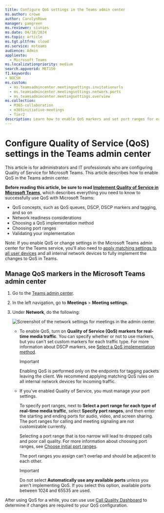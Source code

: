 ```yaml
---
title: Configure QoS settings in the Teams admin center 
ms.author: crowe
author: CarolynRowe
manager: pamgreen
ms.reviewer: siunies
ms.date: 04/18/2024
ms.topic: article
ms.tgt.pltfrm: cloud
ms.service: msteams
audience: Admin
appliesto: 
  - Microsoft Teams
ms.localizationpriority: medium
search.appverid: MET150
f1.keywords:
- NOCSH
ms.custom: 
  - ms.teamsadmincenter.meetingsettings.invitationurls
  - ms.teamsadmincenter.meetingsettings.network.ports
  - ms.teamsadmincenter.meetingsettings.overview
ms.collection: 
  - M365-collaboration
  - m365initiative-meetings
  - Tier2
description: Learn how to enable QoS markers and set port ranges for each type of media traffic in Teams meetings.
---
```


# Configure Quality of Service (QoS) settings in the Teams admin center

<a name="bknetwork"> </a>

This article is for administrators and IT professionals who are configuring Quality of Service for Microsoft Teams. This article describes how to enable QoS in the Teams admin center.

**Before reading this article, be sure to read [Implement Quality of Service in Microsoft Teams](qos-in-teams.md)**, which describes everything you need to know to successfully use QoS with Microsoft Teams:

- QoS concepts, such as QoS queues, DSCP, DSCP markers and tagging, and so on
- Network readiness considerations
- Choosing a QoS implementation method
- Choosing port ranges
- Validating your implementation

Note: If you enable QoS or change settings in the Microsoft Teams admin center for the Teams service, you'll also need to [apply matching settings to all user devices](QoS-in-Teams-clients.md) and all internal network devices to fully implement the changes to QoS in Teams.

## Manage QoS markers in the Microsoft Teams admin center

1. Go to the [Teams admin center](https://admin.teams.microsoft.com).
2. In the left navigation, go to **Meetings** > **Meeting settings**.
3. Under **Network**, do the following:

    ![Screenshot of the network settings for meetings in the admin center.](media/meeting-settings-network.png "Screenshot of the network settings for Teams meetings in the Microsoft Teams admin center")

    - To enable QoS, turn on **Quality of Service (QoS) markers for real-time media traffic**. You can specify whether or not to use markers, but you can't set custom markers for each traffic type. For more information about DSCP markers, see [Select a QoS implementation method](QoS-in-Teams.md#step-2-select-a-qos-implementation-method).

        > [!IMPORTANT]
        > Enabling QoS is performed only on the endpoints for tagging packets leaving the client. We recommend applying matching QoS rules on all internal network devices for incoming traffic.

    - If you've enabled Quality of Service, you must manage your port settings. 
    
      To specify port ranges, next to **Select a port range for each type of real-time media traffic**, select  **Specify port ranges**, and then enter the starting and ending ports for audio, video, and screen sharing. The port ranges for calling and meeting signaling are not customizable currently.
      
      Selecting a port range that is too narrow will lead to dropped calls and poor call quality. For more information about choosing port ranges, see [Choose initial port ranges](qos-in-teams.md#step-3-choose-initial-port-ranges-for-each-media-type).

      The port ranges you assign can't overlap and should be adjacent to each other.

      > [!IMPORTANT]
      > Do not select **Automatically use any available ports** unless you aren't implementing QoS. If you select this option, available ports between 1024 and 65535 are used. 

After using QoS for a while, you can use use [Call Quality Dashboard](cqd-what-is-call-quality-dashboard.md) to determine if changes are required to your QoS configuration.  
